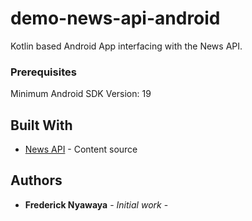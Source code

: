 # demo-news-api-android

Kotlin based Android App interfacing with the News API.

### Prerequisites

Minimum Android SDK Version: 19

## Built With

* [News API](https://newsapi.org) - Content source

## Authors

* **Frederick Nyawaya** - *Initial work* -